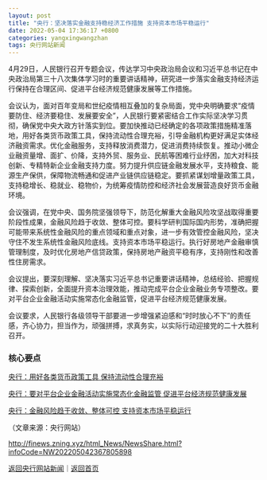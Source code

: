 ```yaml
---
layout: post
title: "央行：坚决落实金融支持稳经济工作措施 支持资本市场平稳运行"
date: 2022-05-04 17:36:17 +0800
categories: yangxingwangzhan
tags: 央行网站新闻
---
```

<p>4月29日，人民银行召开专题会议，传达学习中央政治局会议和习近平总书记在中央政治局第三十八次集体学习时的重要讲话精神，研究进一步落实金融支持经济运行保持在合理区间、促进平台经济规范健康发展等工作措施。</p><p>会议认为，面对百年变局和世纪疫情相互叠加的复杂局面，党中央明确要求“疫情要防住、经济要稳住、发展要安全”，人民银行要紧密结合工作实际坚决学习贯彻，确保党中央大政方针落实到位。要加快推动已经确定的各项政策措施精准落地，用好各类货币政策工具，保持流动性合理充裕，引导金融机构更好满足实体经济融资需求。优化金融服务，支持释放消费潜力，促进消费持续恢复。推动小微企业融资量增、面扩、价降，支持外贸、服务业、民航等困难行业纾困，加大对科技创新、专精特新企业金融支持力度。努力提升供应链金融发展水平，支持粮食、能源生产保供，保障物流畅通和促进产业链供应链稳定。要抓紧谋划增量政策工具，支持稳增长、稳就业、稳物价，为统筹疫情防控和经济社会发展营造良好货币金融环境。</p><p>会议强调，在党中央、国务院坚强领导下，防范化解重大金融风险攻坚战取得重要阶段性成果，金融风险趋于收敛、整体可控。要科学研判国际国内形势，准确把握可能带来系统性金融风险的重点领域和重点对象，进一步有效管控金融风险，坚决守住不发生系统性金融风险底线。支持资本市场平稳运行。执行好房地产金融审慎管理制度，及时优化房地产信贷政策，保持房地产融资平稳有序，支持刚性和改善性住房需求。</p><p>会议提出，要深刻理解、坚决落实习近平总书记重要讲话精神，总结经验、把握规律、探索创新，全面提升资本治理效能，推动完成平台企业金融业务专项整改。要对平台企业金融活动实施常态化金融监管，促进平台经济规范健康发展。</p><p>会议要求，人民银行各级领导干部要进一步增强紧迫感和“时时放心不下”的责任感，齐心协力，担当作为，顽强拼搏，求真务实，以实际行动迎接党的二十大胜利召开。</p><h3 class="emh3">核心要点</h3><p><a href="https://finance.eastmoney.com/a/202205042367814072.html">央行：用好各类货币政策工具 保持流动性合理充裕</a></p><p><a href="https://finance.eastmoney.com/a/202205042367814235.html">央行：要对平台企业金融活动实施常态化金融监管 促进平台经济规范健康发展</a></p><p><a href="https://finance.eastmoney.com/a/202205042367814374.html">央行：金融风险趋于收敛、整体可控 支持资本市场平稳运行</a></p><p class="em_media">（文章来源：央行网站）</p>

<http://finews.zning.xyz/html_News/NewsShare.html?infoCode=NW202205042367805898>

[返回央行网站新闻](//finews.withounder.com/category/yangxingwangzhan.html)｜[返回首页](//finews.withounder.com/)